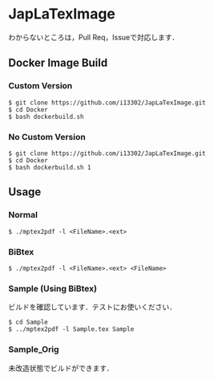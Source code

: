 # JapLaTexImage

わからないところは，Pull Req，Issueで対応します．

## Docker Image Build

### Custom Version

```:bash
$ git clone https://github.com/i13302/JapLaTexImage.git
$ cd Docker
$ bash dockerbuild.sh
```

### No Custom Version

```:bash
$ git clone https://github.com/i13302/JapLaTexImage.git
$ cd Docker
$ bash dockerbuild.sh 1
```

## Usage
### Normal

```:bash
$ ./mptex2pdf -l <FileName>.<ext>
```

### BiBtex

```:bash
$ ./mptex2pdf -l <FileName>.<ext> <FileName>
```

### Sample (Using BiBtex)

ビルドを確認しています．テストにお使いください．

```:bash
$ cd Sample
$ ../mptex2pdf -l Sample.tex Sample
```

### Sample\_Orig

未改造状態でビルドができます． 
